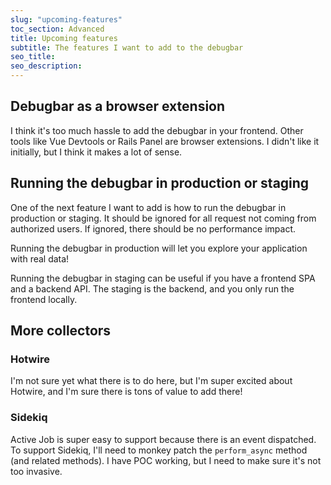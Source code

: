 ```yaml
---
slug: "upcoming-features"
toc_section: Advanced
title: Upcoming features
subtitle: The features I want to add to the debugbar
seo_title: 
seo_description: 
---
```


## Debugbar as a browser extension

I think it's too much hassle to add the debugbar in your frontend. Other tools like Vue Devtools or Rails Panel are browser extensions. I didn't like it initially, but I think it makes a lot of sense.

## Running the debugbar in production or staging

One of the next feature I want to add is how to run the debugbar in production or staging.
It should be ignored for all request not coming from authorized users. If ignored, there should be no performance impact.

Running the debugbar in production will let you explore your application with real data!

Running the debugbar in staging can be useful if you have a frontend SPA and a backend API. The staging is the backend, and you only run the frontend locally.


## More collectors

### Hotwire

I'm not sure yet what there is to do here, but I'm super excited about Hotwire, and I'm sure there is tons of value to add there!

### Sidekiq

Active Job is super easy to support because there is an event dispatched. To support Sidekiq, I'll need to monkey patch the `perform_async` method (and related methods). I have POC working, but I need to make sure it's not too invasive.
